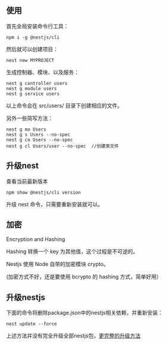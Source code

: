 

## 使用

首先全局安装命令行工具：

    npm i -g @nestjs/cli

然后就可以创建项目：

    nest new MYPROJECT

生成控制器、模块、以及服务：

    nest g controller users
    nest g module users
    nest g service users

以上命令会在 src/users/ 目录下创建相应的文件。


另外一些简写方法：

    nest g mo Users
    nest g s Users --no-spec
    nest g co Users --no-spec
    nest g cl Users/user --no-spec  //创建类文件


## 升级nest

查看当前最新版本

    npm show @nestjs/cli version

升级 nest 命令，只需要重新安装就可以。


## 加密

Encryption and Hashing

Hashing 转换一个 key 为其他值，这个过程是不可逆的。

Nestjs 使用 Node 自带的加密模块 crypto。

(加密方式不好，还是要使用 bcrypto 的 hashing 方式，简单好用）


## 升级nestjs

下面的命令将删除package.json中的nestjs相关依赖，并重新安装：

    nest update --force


上述方法并没有完全升级全部nestjs包，[更完整的升级方法](https://blog.bitsrc.io/how-to-update-nest-js-ecd0e9466165)



